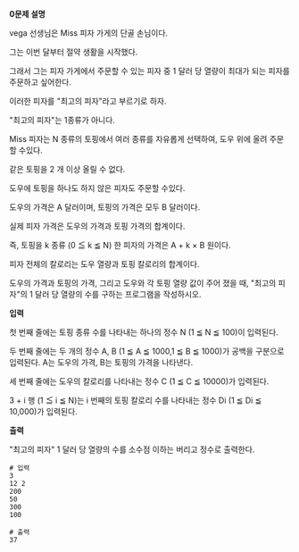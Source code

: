**0문제 설명**

vega 선생님은 Miss 피자 가게의 단골 손님이다.

그는 이번 달부터 절약 생활을 시작했다.

그래서 그는 피자 가게에서 주문할 수 있는 피자 중 1 달러 당 열량이 최대가 되는 피자를 주문하고 싶어한다.

이러한 피자를 "최고의 피자"라고 부르기로 하자.

"최고의 피자"는 1종류가 아니다.

Miss 피자는 N 종류의 토핑에서 여러 종류를 자유롭게 선택하여, 도우 위에 올려 주문할 수있다.

같은 토핑을 2 개 이상 올릴 수 없다.

도우에 토핑을 하나도 하지 않은  피자도 주문할 수있다.

도우의 가격은 A 달러이며, 토핑의 가격은 모두 B 달러이다.

실제 피자 가격은 도우의 가격과 토핑 가격의 합계이다.

즉, 토핑을 k 종류 (0 ≦ k ≦ N) 한 피자의 가격은 A + k × B 원이다.

피자 전체의 칼로리는 도우 열량과 토핑 칼로리의 합계이다.

도우의 가격과 토핑의 가격, 그리고 도우와 각 토핑 열량 값이 주어 졌을 때, "최고의 피자"의 1 달러 당 열량의 수를 구하는 프로그램을 작성하시오.

**입력**

첫 번째 줄에는 토핑 종류 수를 나타내는 하나의 정수 N (1 ≦ N ≦ 100)이 입력된다.

두 번째 줄에는 두 개의 정수 A, B (1 ≦ A ≦ 1000,1 ≦ B ≦ 1000)가 공백을 구분으로 입력된다. A는 도우의 가격, B는 토핑의 가격을 나타낸다.

세 번째 줄에는 도우의 칼로리를 나타내는 정수 C (1 ≦ C ≦ 10000)가 입력된다.

3 + i 행 (1 ≦ i ≦ N)는 i 번째의 토핑 칼로리 수를 나타내는 정수 Di (1 ≦ Di ≦ 10,000)가 입력된다.

**출력**

"최고의 피자" 1 달러 당 열량의 수를 소수점 이하는 버리고 정수로 출력한다.

```
# 입력
3
12 2
200
50
300
100
```

```
# 출력
37
```


